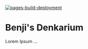 [![pages-build-deployment](https://github.com/BenjiTrapp/benjitrapp.github.io/actions/workflows/pages/pages-build-deployment/badge.svg)](https://github.com/BenjiTrapp/benjitrapp.github.io/actions/workflows/pages/pages-build-deployment)

# Benji's Denkarium

Lorem Ipsum ...
